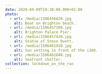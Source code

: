 ```yaml
---
date: 2020-04-09T19:30:00.000+01:00
photo:
  - url: /media/1586456820.jpg
    alt: Boat on Brighton beach.
  - url: /media/1586457180.jpg
    alt: Brighton Palace Pier.
  - url: /media/1586457420.jpg
    alt: Statue of Steve Ovett.
  - url: /media/1586461920.jpg
    alt: Sun setting in front of the i360.
  - url: /media/1586462040.jpg
    alt: Seafront shelter.
collection: lockdown_on_the_run
---
```

